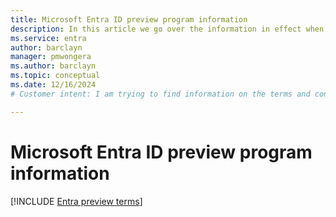 ```yaml
---
title: Microsoft Entra ID preview program information
description: In this article we go over the information in effect when participating in Microsoft Entra ID preview programs.
ms.service: entra
author: barclayn
manager: pmwongera
ms.author: barclayn
ms.topic: conceptual
ms.date: 12/16/2024
# Customer intent: I am trying to find information on the terms and conditions for Microsoft Entra ID preview programs.

---
```




# Microsoft Entra ID preview program information 


[!INCLUDE [Entra preview terms](~/includes/licensing-preview-terms.md)]
